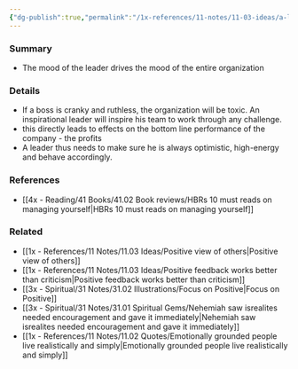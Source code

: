 ```yaml
---
{"dg-publish":true,"permalink":"/1x-references/11-notes/11-03-ideas/a-leaders-mood-is-critical-to-the-performance-of-the-team/","title":"A leaders mood is critical to the performance of the team","dgShowBacklinks":false}
---
```



### Summary
- The mood of the leader drives the mood of the entire organization

### Details
- If a boss is cranky and ruthless, the organization will be toxic. An inspirational leader will inspire his team to work through any challenge.
- this directly leads to effects on the bottom line performance of the company - the profits
- A leader thus needs to make sure he is always optimistic, high-energy and behave accordingly.

### References
- [[4x - Reading/41 Books/41.02 Book reviews/HBRs 10 must reads on managing yourself\|HBRs 10 must reads on managing yourself]]

### Related
- [[1x - References/11 Notes/11.03 Ideas/Positive view of others\|Positive view of others]]
- [[1x - References/11 Notes/11.03 Ideas/Positive feedback works better than criticism\|Positive feedback works better than criticism]]
- [[3x - Spiritual/31 Notes/31.02 Illustrations/Focus on Positive\|Focus on Positive]]
- [[3x - Spiritual/31 Notes/31.01 Spiritual Gems/Nehemiah saw isrealites needed encouragement and gave it immediately\|Nehemiah saw isrealites needed encouragement and gave it immediately]]
- [[1x - References/11 Notes/11.02 Quotes/Emotionally grounded people live realistically and simply\|Emotionally grounded people live realistically and simply]]